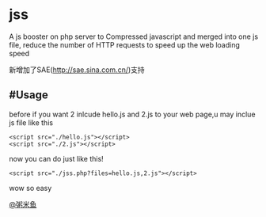 jss
===

A js booster on php server to Compressed javascript and merged into one js file, reduce the number of HTTP requests to speed up the web loading speed

新增加了SAE(http://sae.sina.com.cn/)支持

#Usage
-------
before if you want 2 inlcude hello.js and 2.js to your web page,u may inclue js file like this
    
    <script src="./hello.js"></script>    
    <script src="./2.js"></script>
    
now you can do just like this!

    <script src="./jss.php?files=hello.js,2.js"></script>
    
wow so easy


[@粥米鱼](http://weibo.com/bcker)
